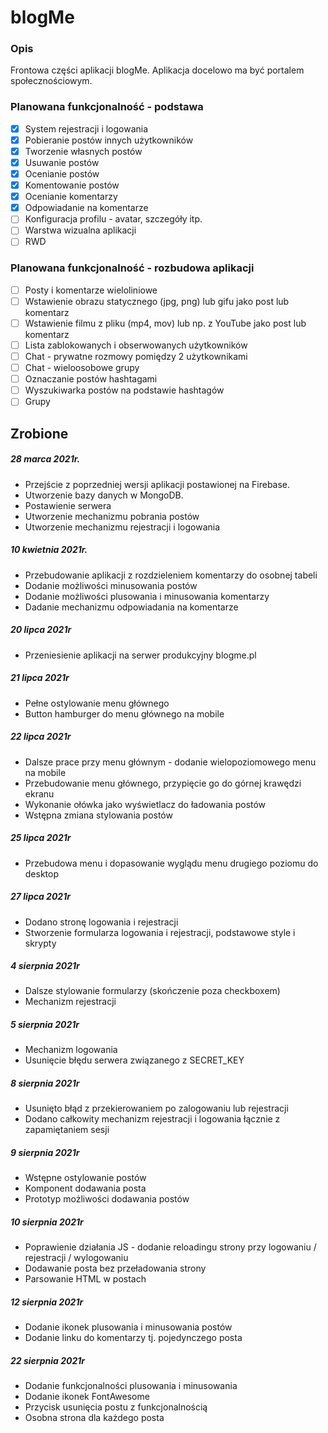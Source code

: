 #  blogMe
### Opis
Frontowa części aplikacji blogMe. Aplikacja docelowo ma być portalem społecznościowym.

### Planowana funkcjonalność - podstawa
- [x] System rejestracji i logowania
- [x] Pobieranie postów innych użytkowników
- [x] Tworzenie własnych postów
- [x] Usuwanie postów
- [x] Ocenianie postów
- [x] Komentowanie postów
- [x] Ocenianie komentarzy
- [x] Odpowiadanie na komentarze
- [ ] Konfiguracja profilu - avatar, szczegóły itp.
- [ ] Warstwa wizualna aplikacji
- [ ] RWD

### Planowana funkcjonalność - rozbudowa aplikacji
- [ ] Posty i komentarze wieloliniowe
- [ ] Wstawienie obrazu statycznego (jpg, png) lub gifu jako post lub komentarz
- [ ] Wstawienie filmu z pliku (mp4, mov) lub np. z YouTube jako post lub komentarz
- [ ] Lista zablokowanych i obserwowanych użytkowników
- [ ] Chat - prywatne rozmowy pomiędzy 2 użytkownikami
- [ ] Chat - wieloosobowe grupy
- [ ] Oznaczanie postów hashtagami
- [ ] Wyszukiwarka postów na podstawie hashtagów
- [ ] Grupy

## Zrobione
##### 28 marca 2021r.
* Przejście z poprzedniej wersji aplikacji postawionej na Firebase.
* Utworzenie bazy danych w MongoDB.
* Postawienie serwera
* Utworzenie mechanizmu pobrania postów
* Utworzenie mechanizmu rejestracji i logowania

##### 10 kwietnia 2021r.
* Przebudowanie aplikacji z rozdzieleniem komentarzy do osobnej tabeli
* Dodanie możliwości minusowania postów
* Dodanie możliwości plusowania i minusowania komentarzy
* Dadanie mechanizmu odpowiadania na komentarze

##### 20 lipca 2021r
* Przeniesienie aplikacji na serwer produkcyjny blogme.pl

##### 21 lipca 2021r
* Pełne ostylowanie menu głównego
* Button hamburger do menu głównego na mobile

##### 22 lipca 2021r
* Dalsze prace przy menu głównym - dodanie wielopoziomowego menu na mobile
* Przebudowanie menu głównego, przypięcie go do górnej krawędzi ekranu
* Wykonanie ołówka jako wyświetlacz do ładowania postów
* Wstępna zmiana stylowania postów

##### 25 lipca 2021r
* Przebudowa menu i dopasowanie wyglądu menu drugiego poziomu do desktop

##### 27 lipca 2021r
* Dodano stronę logowania i rejestracji
* Stworzenie formularza logowania i rejestracji, podstawowe style i skrypty

##### 4 sierpnia 2021r
* Dalsze stylowanie formularzy (skończenie poza checkboxem)
* Mechanizm rejestracji

##### 5 sierpnia 2021r
* Mechanizm logowania
* Usunięcie błędu serwera związanego z SECRET_KEY

##### 8 sierpnia 2021r
* Usunięto błąd z przekierowaniem po zalogowaniu lub rejestracji
* Dodano całkowity mechanizm rejestracji i logowania łącznie z zapamiętaniem sesji

##### 9 sierpnia 2021r
* Wstępne ostylowanie postów
* Komponent dodawania posta
* Prototyp możliwości dodawania postów

##### 10 sierpnia 2021r
* Poprawienie działania JS - dodanie reloadingu strony przy logowaniu / rejestracji / wylogowaniu
* Dodawanie posta bez przeładowania strony
* Parsowanie HTML w postach

##### 12 sierpnia 2021r
* Dodanie ikonek plusowania i minusowania postów
* Dodanie linku do komentarzy tj. pojedynczego posta

##### 22 sierpnia 2021r
* Dodanie funkcjonalności plusowania i minusowania
* Dodanie ikonek FontAwesome
* Przycisk usunięcia postu z funkcjonalnością
* Osobna strona dla każdego posta
